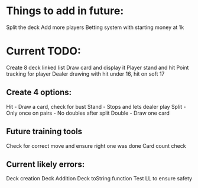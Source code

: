 # Things to add in future:
Split the deck
Add more players
Betting system with starting money at 1k


# Current TODO:
Create 8 deck linked list
Draw card and display it
Player stand and hit
Point tracking for player
Dealer drawing with hit under 16, hit on soft 17

## Create 4 options:
Hit - Draw a card, check for bust
Stand - Stops and lets dealer play
Split - Only once on pairs - No doubles after split
Double - Draw one card

## Future training tools
Check for correct move and ensure right one was done
Card count check

## Current likely errors:
Deck creation
Deck Addition
Deck toString function
Test LL to ensure safety